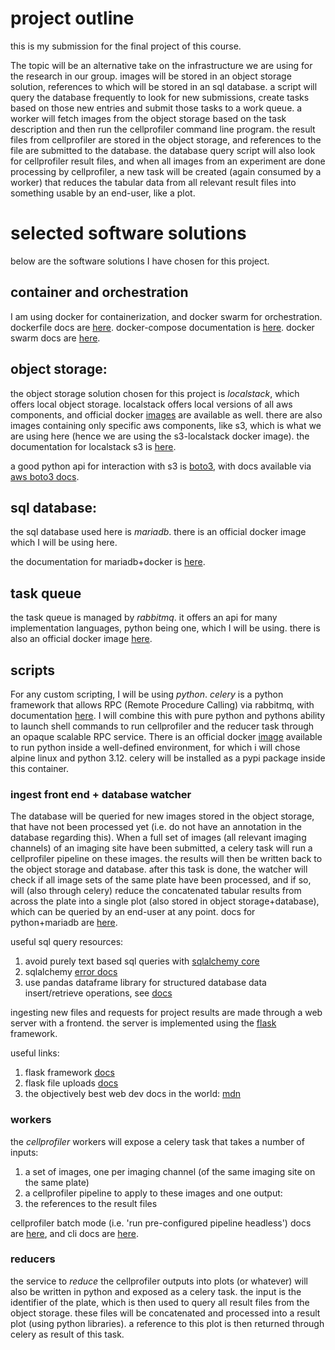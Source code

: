 # project outline

this is my submission for the final project of this course.

The topic will be an alternative take on the infrastructure we are using for the research in our group. images will be stored in an object storage solution, references to which will be stored in an sql database. a script will query the database frequently to look for new submissions, create tasks based on those new entries and submit those tasks to a work queue.
a worker will fetch images from the object storage based on the task description and then run the cellprofiler command line program. the result files from cellprofiler are stored in the object storage, and references to the file are submitted to the database.
the database query script will also look for cellprofiler result files, and when all images from an experiment are done processing by cellprofiler, a new task will be created (again consumed by a worker) that reduces the tabular data from all relevant result files into something usable by an end-user, like a plot.

# selected software solutions

below are the software solutions I have chosen for this project.

## container and orchestration

I am using docker for containerization, and docker swarm for orchestration. dockerfile docs are [here](https://docs.docker.com/reference/dockerfile/). docker-compose documentation is [here](https://docs.docker.com/compose/compose-file/). docker swarm docs are [here](https://docs.docker.com/engine/swarm/).

## object storage:

the object storage solution chosen for this project is _localstack_, which offers local object storage. localstack offers local versions of all aws components, and official docker [images](https://hub.docker.com/r/localstack/localstack) are available as well. there are also images containing only specific aws components, like s3, which is what we are using here (hence we are using the s3-localstack docker image). the documentation for localstack s3 is [here](https://docs.localstack.cloud/user-guide/aws/s3/).

a good python api for interaction with s3 is [boto3](https://github.com/boto/boto3), with docs available via [aws boto3 docs](https://boto3.amazonaws.com/v1/documentation/api/latest/guide/s3-example-download-file.html).

## sql database:

the sql database used here is _mariadb_. there is an official docker image which I will be using here.

the documentation for mariadb+docker is [here](https://hub.docker.com/_/mariadb).

## task queue

the task queue is managed by _rabbitmq_. it offers an api for many implementation languages, python being one, which I will be using. there is also an official docker image [here](https://hub.docker.com/_/rabbitmq).

## scripts

For any custom scripting, I will be using _python_. _celery_ is a python framework that allows RPC (Remote Procedure Calling) via rabbitmq, with documentation [here](https://docs.celeryq.dev/en/stable/). I will combine this with pure python and pythons ability to launch shell commands to run cellprofiler and the reducer task through an opaque scalable RPC service. There is an official docker [image](https://hub.docker.com/_/python) available to run python inside a well-defined environment, for which i will chose alpine linux and python 3.12. celery will be installed as a pypi package inside this container.

### ingest front end + database watcher

The database will be queried for new images stored in the object storage, that have not been processed yet (i.e. do not have an annotation in the database regarding this). When a full set of images (all relevant imaging channels) of an imaging site have been submitted, a celery task will run a cellprofiler pipeline on these images. the results will then be written back to the object storage and database. after this task is done, the watcher will check if all image sets of the same plate have been processed, and if so, will (also through celery) reduce the concatenated tabular results from across the plate into a single plot (also stored in object storage+database), which can be queried by an end-user at any point. docs for python+mariadb are [here](https://mariadb.com/resources/blog/how-to-connect-python-programs-to-mariadb/).

useful sql query resources:
1. avoid purely text based sql queries with [sqlalchemy core](https://docs.sqlalchemy.org/en/20/core/connections.html)
1. sqlalchemy [error docs](https://docs.sqlalchemy.org/en/20/errors.html)
1. use pandas dataframe library for structured database data insert/retrieve operations, see [docs](https://pandas.pydata.org/docs/reference/api/pandas.read_sql.html#pandas.read_sql)

ingesting new files and requests for project results are made through a web server with a frontend. the server is implemented using the [flask](https://pypi.org/project/Flask/) framework.

useful links:
1. flask framework [docs](https://flask.palletsprojects.com/en/3.0.x/)
1. flask file uploads [docs](https://flask.palletsprojects.com/en/2.3.x/patterns/fileuploads/)
1. the objectively best web dev docs in the world: [mdn](https://developer.mozilla.org/en-US/)

### workers

the _cellprofiler_ workers will expose a celery task that takes a number of inputs:
1. a set of images, one per imaging channel (of the same imaging site on the same plate)
1. a cellprofiler pipeline to apply to these images
and one output:
1. the references to the result files

cellprofiler batch mode (i.e. 'run pre-configured pipeline headless') docs are [here](https://cellprofiler-manual.s3.amazonaws.com/CellProfiler-4.0.5/help/other_batch.html), and cli docs are [here](https://github.com/CellProfiler/CellProfiler/wiki/Adapting-CellProfiler-to-a-LIMS-environment#write).

### reducers

the service to _reduce_ the cellprofiler outputs into plots (or whatever) will also be written in python and exposed as a celery task. the input is the identifier of the plate, which is then used to query all result files from the object storage. these files will be concatenated and processed into a result plot (using python libraries). a reference to this plot is then returned through celery as result of this task.

